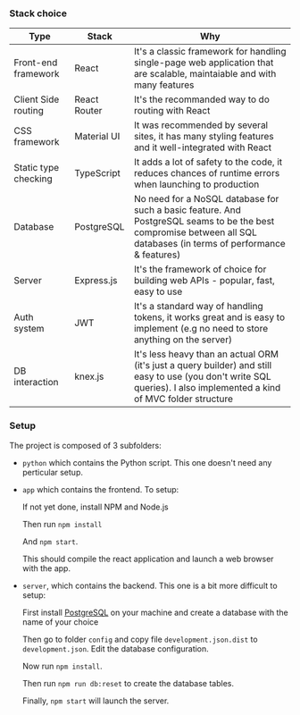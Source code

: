 ### Stack choice
| Type | Stack | Why |
|--|--|--|
| Front-end framework | React | It's a classic framework for handling single-page web application that are scalable, maintaiable and with many features |
| Client Side routing | React Router | It's the recommanded way to do routing with React |
| CSS framework | Material UI | It was recommended by several sites, it has many styling features and it well-integrated with React |
| Static type checking | TypeScript | It adds a lot of safety to the code, it reduces chances of runtime errors when launching to production |
| Database | PostgreSQL | No need for a NoSQL database for such a basic feature. And PostgreSQL seams to be the best compromise between all SQL databases (in terms of performance & features) |
| Server | Express.js | It's the framework of choice for building web APIs - popular, fast, easy to use |
| Auth system | JWT | It's a standard way of handling tokens, it works great and is easy to implement (e.g no need to store anything on the server) |
| DB interaction | knex.js | It's less heavy than an actual ORM (it's just a query builder) and still easy to use (you don't write SQL queries). I also implemented a kind of MVC folder structure |

### Setup
The project is composed of 3 subfolders:
- `python` which contains the Python script. This one doesn't need any perticular setup.


- `app` which contains the frontend. To setup:

   If not yet done, install NPM and Node.js

   Then run `npm install`

   And `npm start`.

   This should compile the react application and launch a web browser with the app.


- `server`, which contains the backend. This one is a bit more difficult to setup:

   First install [PostgreSQL](https://www.postgresql.org/) on your machine and create a database with the name of your choice

   Then go to folder `config` and copy file `development.json.dist` to `development.json`. Edit the database configuration.

   Now run `npm install`.

   Then run `npm run db:reset` to create the database tables.

   Finally, `npm start` will launch the server.
